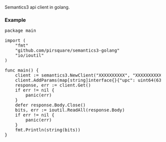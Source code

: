 Semantics3 api client in golang. 

### Example
<pre>
package main

import (
	"fmt"
	"github.com/pirsquare/semantics3-golang"
	"io/ioutil"
)

func main() {
	client := semantics3.NewClient("XXXXXXXXXX", "XXXXXXXXXX", "products")
	client.AddParams(map[string]interface{}{"upc": uint64(636926047593)})
	response, err := client.Get()
	if err != nil {
		panic(err)
	}
	defer response.Body.Close()
	bits, err := ioutil.ReadAll(response.Body)
	if err != nil {
		panic(err)
	}
	fmt.Println(string(bits))
}

</pre>